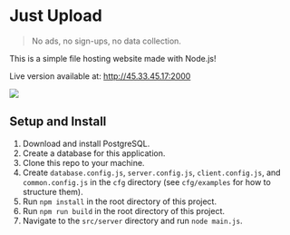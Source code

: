 # Just Upload

> No ads, no sign-ups, no data collection.

This is a simple file hosting website made with Node.js!

Live version available at: http://45.33.45.17:2000

![](https://i.imgur.com/GyB9fBF.png)


## Setup and Install

1. Download and install PostgreSQL.
2. Create a database for this application.
3. Clone this repo to your machine.
4. Create `database.config.js`, `server.config.js`, `client.config.js`, and `common.config.js` in the `cfg` directory (see `cfg/examples` for how to structure them).
5. Run `npm install` in the root directory of this project.
6. Run `npm run build` in the root directory of this project.
7. Navigate to the `src/server` directory and run `node main.js`.
